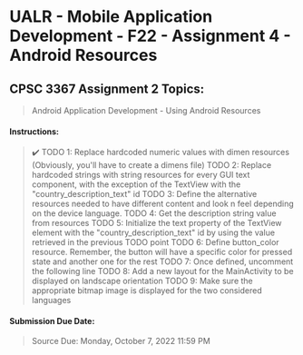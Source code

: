 # UALR - Mobile Application Development - F22 - Assignment 4 - Android Resources

## CPSC 3367 Assignment 2 Topics:

> Android Application Development - Using Android Resources

#### Instructions:

> :heavy_check_mark: 
> TODO 1: Replace hardcoded numeric values with dimen resources (Obviously, you'll have to create a dimens file)
> TODO 2: Replace hardcoded strings with string resources for every GUI text component, with the exception of the TextView with the "country_description_text" id
> TODO 3: Define the alternative resources needed to have different content and look n feel depending on the device language.
> TODO 4: Get the description string value from resources
> TODO 5: Initialize the text property of the TextView element with the "country_description_text" id by using the value retrieved in the previous TODO point
> TODO 6: Define button_color resource. Remember, the button will have a specific color for pressed state and another one for the rest
> TODO 7: Once defined, uncomment the following line
> TODO 8: Add a new layout for the MainActivity to be displayed on landscape orientation
> TODO 9: Make sure the appropriate bitmap image is displayed for the two considered languages

#### Submission Due Date:

>  Source Due: Monday, October 7, 2022 11:59 PM
